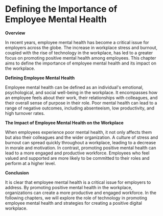 # Defining the Importance of Employee Mental Health

**Overview**

In recent years, employee mental health has become a critical issue for employers across the globe. The increase in workplace stress and burnout, coupled with the rise of technology in the workplace, has led to a greater focus on promoting positive mental health among employees. This chapter aims to define the importance of employee mental health and its impact on the workplace.

**Defining Employee Mental Health**

Employee mental health can be defined as an individual's emotional, psychological, and social well-being in the workplace. It encompasses how an employee feels about their work, their relationships with colleagues, and their overall sense of purpose in their role. Poor mental health can lead to a range of negative outcomes, including absenteeism, low productivity, and high turnover rates.

**The Impact of Employee Mental Health on the Workplace**

When employees experience poor mental health, it not only affects them but also their colleagues and the wider organization. A culture of stress and burnout can spread quickly throughout a workplace, leading to a decrease in morale and motivation. In contrast, promoting positive mental health can lead to a more engaged and productive workforce. Employees who feel valued and supported are more likely to be committed to their roles and perform at a higher level.

**Conclusion**

It is clear that employee mental health is a critical issue for employers to address. By promoting positive mental health in the workplace, organizations can create a more productive and engaged workforce. In the following chapters, we will explore the role of technology in promoting employee mental health and strategies for creating a positive digital workplace.
